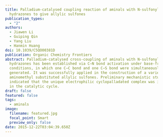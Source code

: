 ```yaml
---
title: Palladium-catalysed coupling reaction of aminals with N-sulfonyl
  hydrazones to give allylic sulfones
publication_types:
  - "2"
authors:
  - Jiawen Li
  - Guiping Qin
  - Yang Liu
  - Hanmin Huang
doi: 10.1039/C5QO00381D
publication: Organic Chemistry Frontiers
abstract: Palladium-catalysed cross-coupling of aminals with N-sulfonyl
  hydrazones has been established via C–N bond activation under base-free
  conditions, in which one C–C bond and one C–S bond were simultaneously
  generated. It was successfully applied in the construction of a variety of
  aminomethyl substituted allylic sulfones. Preliminary mechanistic studies
  indicated that the unique electrophilic cyclopalladated complex was involved
  in the catalytic cycle.
draft: false
featured: false
tags:
  - aminals
image:
  filename: featured.jpg
  focal_point: Smart
  preview_only: false
date: 2015-12-22T03:04:39.650Z
---
```

